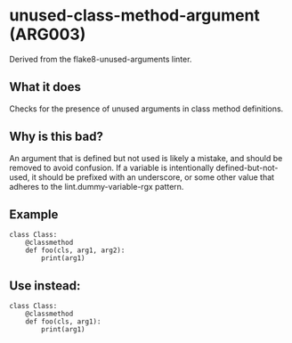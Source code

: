 # unused-class-method-argument (ARG003)
Derived from the flake8-unused-arguments linter.
## What it does
Checks for the presence of unused arguments in class method definitions.
## Why is this bad?
An argument that is defined but not used is likely a mistake, and should
be removed to avoid confusion.
If a variable is intentionally defined-but-not-used, it should be
prefixed with an underscore, or some other value that adheres to the
lint.dummy-variable-rgx pattern.
## Example
```
class Class:
    @classmethod
    def foo(cls, arg1, arg2):
        print(arg1)
```
## Use instead:
```
class Class:
    @classmethod
    def foo(cls, arg1):
        print(arg1)
```